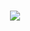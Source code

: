 
<div align="center">
  
<h1 align="center">
  <a href="https://joako.ga">
    <img src="https://discord.c99.nl/widget/theme-5/446862141740548116.png">
  </a>
</h1>

